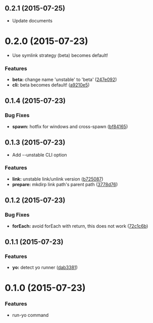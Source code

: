 <a name="0.2.1"></a>
## 0.2.1 (2015-07-25)

* Update documents


<a name="0.2.0"></a>
# 0.2.0 (2015-07-23)

* Use symlink strategy (beta) becomes default!


### Features

* **beta:** change name 'unstable' to 'beta' ([247e092](https://github.com/pandawing/node-run-yo/commit/247e092))
* **cli:** beta becomes default! ([a9210e5](https://github.com/pandawing/node-run-yo/commit/a9210e5))



<a name="0.1.4"></a>
## 0.1.4 (2015-07-23)


### Bug Fixes

* **spawn:** hotfix for windows and cross-spawn ([bf84165](https://github.com/pandawing/node-run-yo/commit/bf84165))



<a name="0.1.3"></a>
## 0.1.3 (2015-07-23)

* Add --unstable CLI option

### Features

* **link:** unstable link/unlink version ([b725087](https://github.com/pandawing/node-run-yo/commit/b725087))
* **prepare:** mkdirp link path's parent path ([3778d76](https://github.com/pandawing/node-run-yo/commit/3778d76))



<a name="0.1.2"></a>
## 0.1.2 (2015-07-23)


### Bug Fixes

* **forEach:** avoid forEach with return, this does not work ([72c1c6b](https://github.com/pandawing/node-run-yo/commit/72c1c6b))



<a name="0.1.1"></a>
## 0.1.1 (2015-07-23)


### Features

* **yo:** detect yo runner ([dab3381](https://github.com/pandawing/node-run-yo/commit/dab3381))



<a name="0.1.0"></a>
# 0.1.0 (2015-07-23)


### Features

* run-yo command
